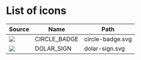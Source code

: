 # List of icons
| Source | Name | Path |
|---|---|---|
|  ![](/../svgs/circle-badge.svg) | CIRCLE_BADGE | circle-badge.svg |
|  ![](/../svgs/dolar-sign.svg) | DOLAR_SIGN | dolar-sign.svg |